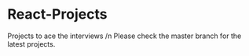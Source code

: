 # React-Projects
Projects to ace the interviews
/n Please check the master branch for the latest projects.

